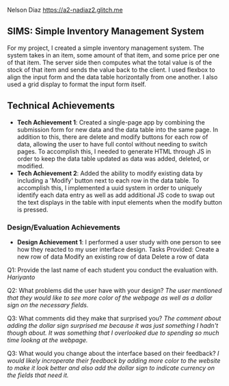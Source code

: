 Nelson Diaz
https://a2-nadiaz2.glitch.me

## SIMS: Simple Inventory Management System
For my project, I created a simple inventory management system. The system takes in an item, some amount of that item, and some price per one of that item. The server side then computes what the total value is of the stock of that item and sends the value back to the client. I used flexbox to align the input form and the data table horizontally from one another. I also used a grid display to format the input form itself.

## Technical Achievements
- **Tech Achievement 1**: Created a single-page app by combining the submission form for new data and the data table into the same page. In addition to this, there are delete and modify buttons for each row of data, allowing the user to have full contol without needing to switch pages. To accomplish this, I needed to generate HTML through JS in order to keep the data table updated as data was added, deleted, or modified.
- **Tech Achievement 2**: Added the ability to modify existing data by including a 'Modify' button next to each row in the data table. To accomplish this, I implemented a uuid system in order to uniquely identify each data entry as well as add additional JS code to swap out the text displays in the table with input elements when the modify button is pressed.

### Design/Evaluation Achievements
- **Design Achievement 1**: I performed a user study with one person to see how they reacted to my user interface design.
Tasks Provided:
Create a new row of data
Modify an existing row of data
Delete a row of data

Q1: Provide the last name of each student you conduct the evaluation with.
*Hariyanto*

Q2: What problems did the user have with your design?
*The user mentioned that they would like to see more color of the webpage as well as a dollar sign on the necessary fields.*

Q3: What comments did they make that surprised you?
*The comment about adding the dollar sign surprised me because it was just something I hadn't though about. It was something that I overlooked due to spending so much time lookng at the webpage.*

Q3: What would you change about the interface based on their feedback?
*I would likely incroperate their feedback by adding more color to the website to make it look better and also add the dollar sign to indicate currency on the fields that need it.*
